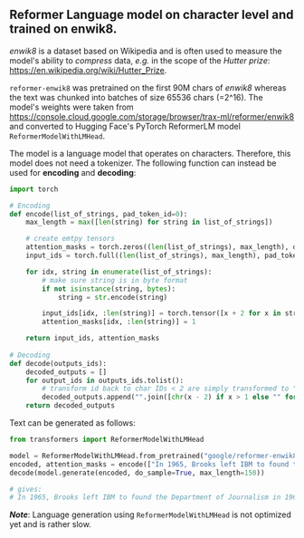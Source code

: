 ## Reformer Language model on character level and trained on enwik8. 

*enwik8* is a dataset based on Wikipedia and is often used to measure the model's ability to *compress* data, *e.g.* in 
the scope of the *Hutter prize*: https://en.wikipedia.org/wiki/Hutter_Prize.

`reformer-enwik8` was pretrained on the first 90M chars of *enwik8* whereas the text was chunked into batches of size 65536 chars (=2^16).
The model's weights were taken from https://console.cloud.google.com/storage/browser/trax-ml/reformer/enwik8 and converted 
to Hugging Face's PyTorch ReformerLM model `ReformerModelWithLMHead`.

The model is a language model that operates on characters. 
Therefore, this model does not need a tokenizer. The following function can instead be used for **encoding** and **decoding**:

```python
import torch

# Encoding
def encode(list_of_strings, pad_token_id=0):
    max_length = max([len(string) for string in list_of_strings])

    # create emtpy tensors
    attention_masks = torch.zeros((len(list_of_strings), max_length), dtype=torch.long)
    input_ids = torch.full((len(list_of_strings), max_length), pad_token_id, dtype=torch.long)

    for idx, string in enumerate(list_of_strings):
        # make sure string is in byte format
        if not isinstance(string, bytes):
            string = str.encode(string)

        input_ids[idx, :len(string)] = torch.tensor([x + 2 for x in string])
        attention_masks[idx, :len(string)] = 1

    return input_ids, attention_masks
    
# Decoding
def decode(outputs_ids):
    decoded_outputs = []
    for output_ids in outputs_ids.tolist():
        # transform id back to char IDs < 2 are simply transformed to ""
        decoded_outputs.append("".join([chr(x - 2) if x > 1 else "" for x in output_ids]))
    return decoded_outputs
```

Text can be generated as follows:

```python
from transformers import ReformerModelWithLMHead

model = ReformerModelWithLMHead.from_pretrained("google/reformer-enwik8")
encoded, attention_masks = encode(["In 1965, Brooks left IBM to found the Department of"])
decode(model.generate(encoded, do_sample=True, max_length=150))

# gives:
# In 1965, Brooks left IBM to found the Department of Journalism in 1968. IBM had jurisdiction himself in 1980, while Brooks resolved, nevertheless thro

```

***Note***: Language generation using `ReformerModelWithLMHead` is not optimized yet and is rather slow.
